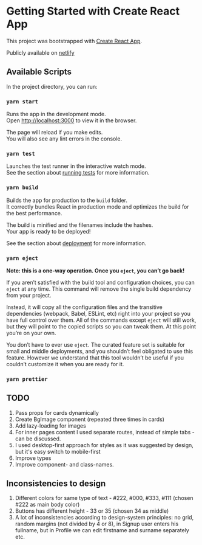 # Getting Started with Create React App

This project was bootstrapped with [Create React App](https://github.com/facebook/create-react-app).

Publicly available on [netlify](https://create-video-app.netlify.app/)

## Available Scripts

In the project directory, you can run:

### `yarn start`

Runs the app in the development mode.\
Open [http://localhost:3000](http://localhost:3000) to view it in the browser.

The page will reload if you make edits.\
You will also see any lint errors in the console.

### `yarn test`

Launches the test runner in the interactive watch mode.\
See the section about [running tests](https://facebook.github.io/create-react-app/docs/running-tests) for more information.

### `yarn build`

Builds the app for production to the `build` folder.\
It correctly bundles React in production mode and optimizes the build for the best performance.

The build is minified and the filenames include the hashes.\
Your app is ready to be deployed!

See the section about [deployment](https://facebook.github.io/create-react-app/docs/deployment) for more information.

### `yarn eject`

**Note: this is a one-way operation. Once you `eject`, you can’t go back!**

If you aren’t satisfied with the build tool and configuration choices, you can `eject` at any time. This command will remove the single build dependency from your project.

Instead, it will copy all the configuration files and the transitive dependencies (webpack, Babel, ESLint, etc) right into your project so you have full control over them. All of the commands except `eject` will still work, but they will point to the copied scripts so you can tweak them. At this point you’re on your own.

You don’t have to ever use `eject`. The curated feature set is suitable for small and middle deployments, and you shouldn’t feel obligated to use this feature. However we understand that this tool wouldn’t be useful if you couldn’t customize it when you are ready for it.

### `yarn prettier`

## TODO
1. Pass props for cards dynamically
2. Create BgImage component (repeated three times in cards)
3. Add lazy-loading for images
4. For inner pages content I used separate routes, instead of simple tabs - can be discussed.
5. I used desktop-first approach for styles as it was suggested by design, but it's easy switch to mobile-first
6. Improve types
7. Improve component- and class-names.

## Inconsistencies to design
1. Different colors for same type of text - #222, #000, #333, #111 (chosen #222 as main body color)
2. Buttons has different height - 33 or 35 (chosen 34 as middle)
3. A lot of inconsistencies according to design-system principles: no grid, random margins (not divided by 4 or 8),
in Signup user enters his fullname, but in Profile we can edit firstname and surname separately etc.
